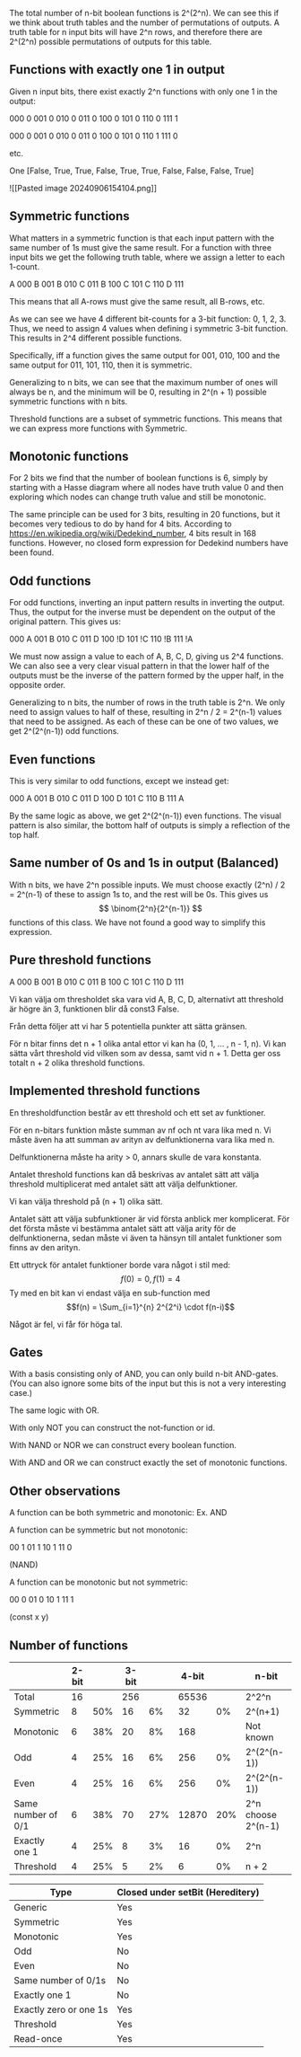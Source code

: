 The total number of n-bit boolean functions is 2^(2^n). We can see this if we think about truth tables and the number of permutations of outputs. A truth table for n input bits will have 2^n rows, and therefore there are 2^(2^n) possible permutations of outputs for this table.

## Functions with exactly one 1 in output

Given n input bits, there exist exactly 2^n functions with only one 1 in the output:

000 0
001 0
010 0
011 0
100 0
101 0
110 0
111 1

000 0
001 0
010 0
011 0
100 0
101 0
110 1
111 0

etc.

One [False, True, True, False, True, True, False, False, False, True]

![[Pasted image 20240906154104.png]]

## Symmetric functions

What matters in a symmetric function is that each input pattern with the same number of 1s must give the same result.
For a function with three input bits we get the following truth table, where we assign a letter to each 1-count.

A 000
B 001
B 010
C 011
B 100
C 101
C 110
D 111

This means that all A-rows must give the same result, all B-rows, etc.

As we can see we have 4 different bit-counts for a 3-bit function: 0, 1, 2, 3. Thus, we need to assign 4 values when defining i symmetric 3-bit function. This results in 2^4 different possible functions.

Specifically, iff a function gives the same output for 001, 010, 100 and the same output for 011, 101, 110, then it is symmetric.

Generalizing to n bits, we can see that the maximum number of ones will always be n, and the minimum will be 0, resulting in 2^(n + 1) possible symmetric functions with n bits.

Threshold functions are a subset of symmetric functions. This means that we can express more functions with Symmetric.
## Monotonic functions

For 2 bits we find that the number of boolean functions is 6, simply by starting with a Hasse diagram where all nodes have truth value 0 and then exploring which nodes can change truth value and still be monotonic.

The same principle can be used for 3 bits, resulting in 20 functions, but it becomes very tedious to do by hand for 4 bits. According to https://en.wikipedia.org/wiki/Dedekind_number, 4 bits result in 168 functions. However, no closed form expression for Dedekind numbers have been found.

## Odd functions

For odd functions, inverting an input pattern results in inverting the output. Thus, the output for the inverse must be dependent on the output of the original pattern. This gives us:

000  A
001  B
010  C
011  D
100 !D
101 !C
110 !B
111 !A

We must now assign a value to each of A, B, C, D, giving us 2^4 functions. We can also see a very clear visual pattern in that the lower half of the outputs must be the inverse of the pattern formed by the upper half, in the opposite order.

Generalizing to n bits, the number of rows in the truth table is 2^n. We only need to assign values to half of these, resulting in 2^n / 2 = 2^(n-1) values that need to be assigned. As each of these can be one of two values, we get 2^(2^(n-1)) odd functions.

## Even functions

This is very similar to odd functions, except we instead get:

000 A
001 B
010 C
011 D
100 D
101 C
110 B
111 A

By the same logic as above, we get 2^(2^(n-1)) even functions. The visual pattern is also similar, the bottom half of outputs is simply a reflection of the top half.

## Same number of 0s and 1s in output (Balanced)

With n bits, we have 2^n possible inputs. We must choose exactly (2^n) / 2 = 2^(n-1) of these to assign 1s to, and the rest will be 0s. This gives us 
$$ \binom{2^n}{2^{n-1}} $$
functions of this class. We have not found a good way to simplify this expression.

## Pure threshold functions

A 000
B 001
B 010
C 011
B 100
C 101
C 110
D 111

Vi kan välja om thresholdet ska vara vid A, B, C, D, alternativt att threshold är högre än 3, funktionen blir då const3 False.

Från detta följer att vi har 5 potentiella punkter att sätta gränsen.

För n bitar finns det n + 1 olika antal ettor vi kan ha (0, 1, ... , n - 1, n). Vi kan sätta vårt threshold vid vilken som av dessa, samt vid n + 1. Detta ger oss totalt n + 2 olika threshold functions.

## Implemented threshold functions

En thresholdfunction består av ett threshold och ett set av funktioner.

För en n-bitars funktion måste summan av nf och nt vara lika med n. Vi måste även ha att summan av arityn av delfunktionerna vara lika med n.

Delfunktionerna måste ha arity > 0, annars skulle de vara konstanta.

Antalet threshold functions kan då beskrivas av antalet sätt att välja threshold multiplicerat med antalet sätt att välja delfunktioner.

Vi kan välja threshold på (n + 1) olika sätt.

Antalet sätt att välja subfunktioner är vid första anblick mer komplicerat. För det första måste vi bestämma antalet sätt att välja arity för de delfunktionerna, sedan måste vi även ta hänsyn till antalet funktioner som finns av den arityn.

Ett uttryck för antalet funktioner borde vara något i stil med:
$$f(0) = 0, f(1) = 4$$
Ty med en bit kan vi endast välja en sub-function med 
$$f(n) = \Sum_{i=1}^{n} 2^{2^i} \cdot f(n-i)$$

Något är fel, vi får för höga tal.

## Gates

With a basis consisting only of AND, you can only build n-bit AND-gates. (You can also ignore some bits of the input but this is not a very interesting case.)

The same logic with OR.

With only NOT you can construct the not-function or id.

With NAND or NOR we can construct every boolean function.

With AND and OR we can construct exactly the set of monotonic functions.

## Other observations

A function can be both symmetric and monotonic: Ex. AND

A function can be symmetric but not monotonic:

00 1
01 1
10 1
11 0

(NAND)

A function can be monotonic but not symmetric:

00 0
01 0
10 1
11 1

(const x y)

## Number of functions

|                    | 2-bit |     | 3-bit |     | 4-bit |     | n-bit              |
| ------------------ | ----- | --- | ----- | --- | ----- | --- | ------------------ |
| Total              | 16    |     | 256   |     | 65536 |     | 2^2^n              |
| Symmetric          | 8     | 50% | 16    | 6%  | 32    | 0%  | 2^(n+1)            |
| Monotonic          | 6     | 38% | 20    | 8%  | 168   |     | Not known          |
| Odd                | 4     | 25% | 16    | 6%  | 256   | 0%  | 2^(2^(n-1))        |
| Even               | 4     | 25% | 16    | 6%  | 256   | 0%  | 2^(2^(n-1))        |
| Same number of 0/1 | 6     | 38% | 70    | 27% | 12870 | 20% | 2^n choose 2^(n-1) |
| Exactly one 1      | 4     | 25% | 8     | 3%  | 16    | 0%  | 2^n                |
| Threshold          | 4     | 25% | 5     | 2%  | 6     | 0%  | n + 2              |


| Type                   | Closed under setBit (Hereditery) |
| ---------------------- | -------------------------------- |
| Generic                | Yes                              |
| Symmetric              | Yes                              |
| Monotonic              | Yes                              |
| Odd                    | No                               |
| Even                   | No                               |
| Same number of 0/1s    | No                               |
| Exactly one 1          | No                               |
| Exactly zero or one 1s | Yes                              |
| Threshold              | Yes                              |
| Read-once              | Yes                              |
